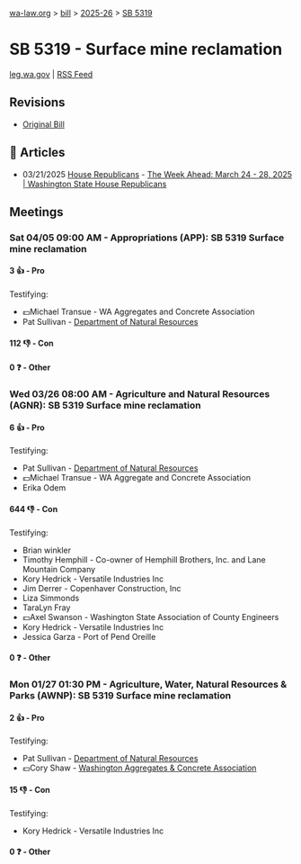 [wa-law.org](/) > [bill](/bill/) > [2025-26](/bill/2025-26/) > [SB 5319](/bill/2025-26/sb/5319/)

# SB 5319 - Surface mine reclamation
[leg.wa.gov](https://app.leg.wa.gov/billsummary?BillNumber=5319&Year=2025&Initiative=false) | [RSS Feed](./rss.xml)

## Revisions
* [Original Bill](1/)

## 📰 Articles
* 03/21/2025 [House Republicans](/org/house_republicans/) - [The Week Ahead: March 24 - 28, 2025 | Washington State House Republicans](https://houserepublicans.wa.gov/week/the-week-ahead-march-24-28-2025/#:~:text=SB%205319)

## Meetings
### Sat 04/05 09:00 AM - Appropriations (APP): SB 5319 Surface mine reclamation
#### 3 👍 - Pro
Testifying:
* 💵Michael Transue - WA Aggregates and Concrete Association
* Pat Sullivan - [Department of Natural Resources](/org/department_of_natural_resources/)

#### 112 👎 - Con

#### 0 ❓ - Other

### Wed 03/26 08:00 AM - Agriculture and Natural Resources (AGNR): SB 5319 Surface mine reclamation
#### 6 👍 - Pro
Testifying:
* Pat Sullivan - [Department of Natural Resources](/org/department_of_natural_resources/)
* 💵Michael Transue - WA Aggregate and Concrete Association
* Erika Odem

#### 644 👎 - Con
Testifying:
* Brian winkler
* Timothy Hemphill - Co-owner of Hemphill Brothers, Inc. and Lane Mountain Company
* Kory Hedrick - Versatile Industries Inc
* Jim Derrer - Copenhaver Construction, Inc
* Liza Simmonds
* TaraLyn Fray
* 💵Axel Swanson - Washington State Association of County Engineers
* Kory Hedrick - Versatile Industries Inc
* Jessica Garza - Port of Pend Oreille

#### 0 ❓ - Other

### Mon 01/27 01:30 PM - Agriculture, Water, Natural Resources & Parks (AWNP): SB 5319 Surface mine reclamation
#### 2 👍 - Pro
Testifying:
* Pat Sullivan - [Department of Natural Resources](/org/department_of_natural_resources/)
* 💵Cory Shaw - [Washington Aggregates & Concrete Association](/org/washington_aggregates_&_concrete_association/)

#### 15 👎 - Con
Testifying:
* Kory Hedrick - Versatile Industries Inc

#### 0 ❓ - Other
